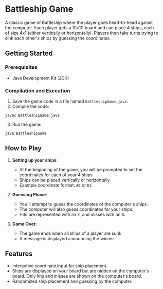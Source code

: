 

# Battleship Game

A classic game of Battleship where the player goes head-to-head against the computer. Each player gets a 10x10 board and can place 4 ships, each of size 4x1 (either vertically or horizontally). Players then take turns trying to sink each other's ships by guessing the coordinates.

## Getting Started

### Prerequisites

- Java Development Kit (JDK)

### Compilation and Execution

1. Save the game code in a file named `BattleshipGame.java`.
2. Compile the code:
```
javac BattleshipGame.java
```
3. Run the game:
```
java BattleshipGame
```

## How to Play

1. **Setting up your ships**:
    - At the beginning of the game, you will be prompted to set the coordinates for each of your 4 ships.
    - Ships can be placed vertically or horizontally.
    - Example coordinate format: `A0` or `B3`.
    
2. **Guessing Phase**:
    - You'll attempt to guess the coordinates of the computer's ships.
    - The computer will also guess coordinates for your ships.
    - Hits are represented with an `X`, and misses with an `O`.
    
3. **Game Over**:
    - The game ends when all ships of a player are sunk.
    - A message is displayed announcing the winner.

## Features

- Interactive coordinate input for ship placement.
- Ships are displayed on your board but are hidden on the computer's board. Only hits and misses are shown on the computer's board.
- Randomized ship placement and guessing by the computer.

